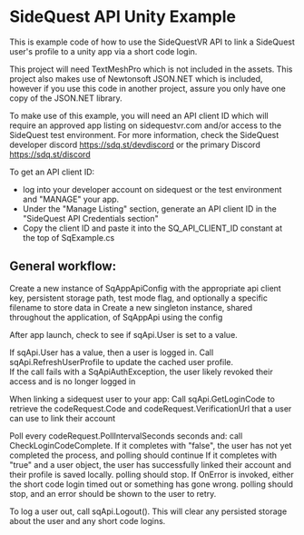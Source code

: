 # SideQuest API Unity Example
This is example code of how to use the SideQuestVR API to link a SideQuest user's profile to a unity app via a short code login.

This project will need TextMeshPro which is not included in the assets.
This project also makes use of Newtonsoft JSON.NET which is included, however if you use this code in another project, assure you only have one copy of the JSON.NET library.

To make use of this example, you will need an API client ID which will require an approved app listing on sidequestvr.com and/or access to the SideQuest test environment.
For more information, check the SideQuest developer discord https://sdq.st/devdiscord or the primary Discord https://sdq.st/discord

To get an API client ID:
* log into your developer account on sidequest or the test environment and "MANAGE" your app.
* Under the "Manage Listing" section, generate an API client ID in the "SideQuest API Credentials section"
* Copy the client ID and paste it into the SQ_API_CLIENT_ID constant at the top of SqExample.cs

## General workflow:
Create a new instance of SqAppApiConfig with the appropriate api client key, persistent storage path, test mode flag, and optionally a specific filename to store data in
Create a new singleton instance, shared throughout the application, of SqAppApi using the config

After app launch, check to see if sqApi.User is set to a value.

 If sqApi.User has a value, then a user is logged in.
     Call sqApi.RefreshUserProfile to update the cached user profile.  
     If the call fails with a SqApiAuthException, the user likely revoked their access and is no longer logged in
     
When linking a sidequest user to your app:
     Call sqApi.GetLoginCode to retrieve the codeRequest.Code and codeRequest.VerificationUrl that a user can use to link their account
     
   Poll every codeRequest.PollIntervalSeconds seconds and:
       call CheckLoginCodeComplete.
       If it completes with "false", the user has not yet completed the process, and polling should continue
       If it completes with "true" and a user object, the user has successfully linked their account and their profile is saved locally.  polling should stop.
       If OnError is invoked, either the short code login timed out or something has gone wrong. polling should stop, and an error should be shown to the user to retry.

To log a user out, call sqApi.Logout().  This will clear any persisted storage about the user and any short code logins.
